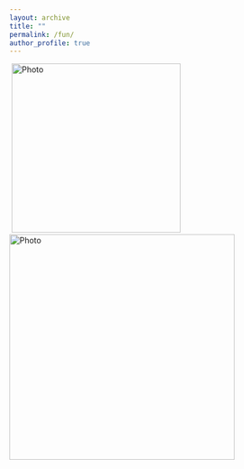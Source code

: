 ```yaml
---
layout: archive
title: ""
permalink: /fun/
author_profile: true
---
```



<p align="left">
  <img src="https://yaojieliu.github.io/images/Fun1.jpg?raw=true" alt="Photo" style="width: 300px;"/> &nbsp;
  <img src="https://yaojieliu.github.io/images/Fun2.jpg?raw=true" alt="Photo" style="width: 400px;"/> 
</p>


